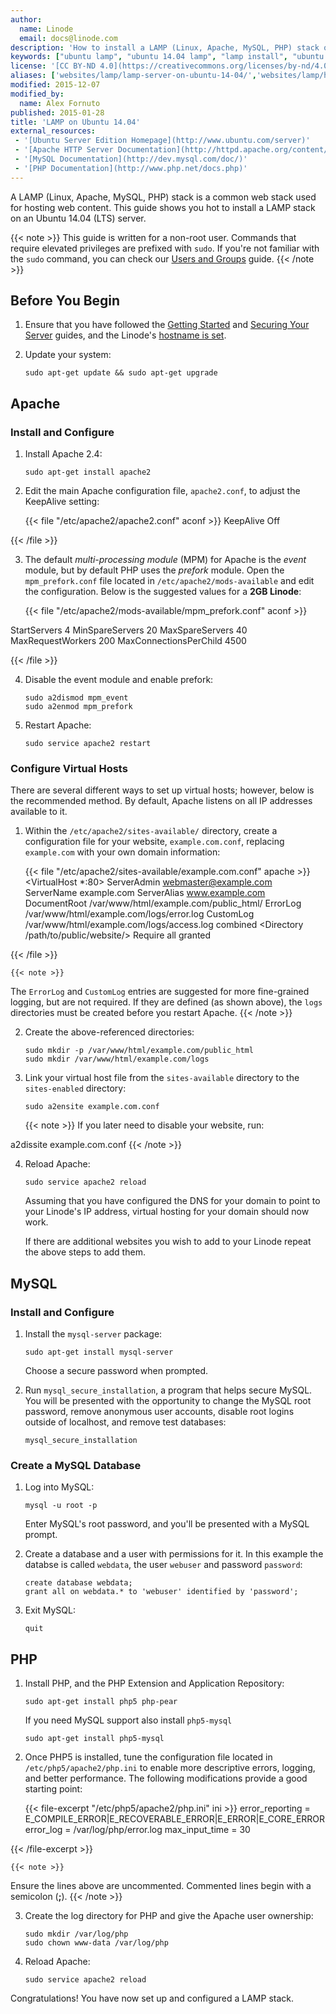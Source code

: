 ```yaml
---
author:
  name: Linode
  email: docs@linode.com
description: 'How to install a LAMP (Linux, Apache, MySQL, PHP) stack on an Ubuntu 14.04 long term support (LTS) system.'
keywords: ["ubuntu lamp", "ubuntu 14.04 lamp", "lamp install", "ubuntu web server", "apache", "mysql", "php", "ubuntu 14.04"]
license: '[CC BY-ND 4.0](https://creativecommons.org/licenses/by-nd/4.0)'
aliases: ['websites/lamp/lamp-server-on-ubuntu-14-04/','websites/lamp/how-to-install-a-lamp-stack-on-ubuntu-14-04/','websites/lamp/lamp-on-ubuntu-14-04/']
modified: 2015-12-07
modified_by:
  name: Alex Fornuto
published: 2015-01-28
title: 'LAMP on Ubuntu 14.04'
external_resources:
 - '[Ubuntu Server Edition Homepage](http://www.ubuntu.com/server)'
 - '[Apache HTTP Server Documentation](http://httpd.apache.org/content/2.4/)'
 - '[MySQL Documentation](http://dev.mysql.com/doc/)'
 - '[PHP Documentation](http://www.php.net/docs.php)'
---
```


A LAMP (Linux, Apache, MySQL, PHP) stack is a common web stack used for hosting web content. This guide shows you hot to install a LAMP stack on an Ubuntu 14.04 (LTS) server.

{{< note >}}
This guide is written for a non-root user. Commands that require elevated privileges are prefixed with `sudo`. If you're not familiar with the `sudo` command, you can check our [Users and Groups](/content/tools-reference/linux-users-and-groups) guide.
{{< /note >}}

## Before You Begin

1.  Ensure that you have followed the [Getting Started](/content/getting-started) and [Securing Your Server](/content/security/securing-your-server) guides, and the Linode's [hostname is set](/content/getting-started#setting-the-hostname).

2.  Update your system:

        sudo apt-get update && sudo apt-get upgrade

## Apache

### Install and Configure

1.  Install Apache 2.4:

        sudo apt-get install apache2

2.  Edit the main Apache configuration file, `apache2.conf`, to adjust the KeepAlive setting:

    {{< file "/etc/apache2/apache2.conf" aconf >}}
KeepAlive Off

{{< /file >}}


3.  The default *multi-processing module* (MPM) for Apache is the *event* module, but by default PHP uses the *prefork* module. Open the `mpm_prefork.conf` file located in `/etc/apache2/mods-available` and edit the configuration. Below is the suggested values for a **2GB Linode**:

    {{< file "/etc/apache2/mods-available/mpm_prefork.conf" aconf >}}
<IfModule mpm_prefork_module>
        StartServers            4
        MinSpareServers         20
        MaxSpareServers         40
        MaxRequestWorkers       200
        MaxConnectionsPerChild  4500
</IfModule>

{{< /file >}}


4.  Disable the event module and enable prefork:

        sudo a2dismod mpm_event
        sudo a2enmod mpm_prefork

5.  Restart Apache:

        sudo service apache2 restart


### Configure Virtual Hosts

There are several different ways to set up virtual hosts; however, below is the recommended method. By default, Apache listens on all IP addresses available to it.

1.  Within the `/etc/apache2/sites-available/` directory, create a configuration file for your website, `example.com.conf`, replacing `example.com` with your own domain information:

    {{< file "/etc/apache2/sites-available/example.com.conf" apache >}}
<VirtualHost *:80>
     ServerAdmin webmaster@example.com
     ServerName example.com
     ServerAlias www.example.com
     DocumentRoot /var/www/html/example.com/public_html/
     ErrorLog /var/www/html/example.com/logs/error.log
     CustomLog /var/www/html/example.com/logs/access.log combined
     <Directory /path/to/public/website/>
        Require all granted
     </Directory>
</VirtualHost>

{{< /file >}}


    {{< note >}}
The `ErrorLog` and `CustomLog` entries are suggested for more fine-grained logging, but are not required. If they are defined (as shown above), the `logs` directories must be created before you restart Apache.
{{< /note >}}

2.  Create the above-referenced directories:

        sudo mkdir -p /var/www/html/example.com/public_html
        sudo mkdir /var/www/html/example.com/logs

3.  Link your virtual host file from the `sites-available` directory to the `sites-enabled` directory:

        sudo a2ensite example.com.conf

    {{< note >}}
If you later need to disable your website, run:

a2dissite example.com.conf
{{< /note >}}

4.  Reload Apache:

        sudo service apache2 reload

    Assuming that you have configured the DNS for your domain to point to your Linode's IP address, virtual hosting for your domain should now work.

    If there are additional websites you wish to add to your Linode repeat the above steps to add them.


## MySQL

### Install and Configure

1.  Install the `mysql-server` package:

        sudo apt-get install mysql-server

    Choose a secure password when prompted.

2.  Run `mysql_secure_installation`, a program that helps secure MySQL. You will be presented with the opportunity to change the MySQL root password, remove anonymous user accounts, disable root logins outside of localhost, and remove test databases:

        mysql_secure_installation

### Create a MySQL Database

1.  Log into MySQL:

        mysql -u root -p

    Enter MySQL's root password, and you'll be presented with a MySQL prompt.

4.  Create a database and a user with permissions for it. In this example the databse is called `webdata`, the user `webuser` and password `password`:

        create database webdata;
        grant all on webdata.* to 'webuser' identified by 'password';

5.  Exit MySQL:

        quit

## PHP

1.  Install PHP, and the PHP Extension and Application Repository:

        sudo apt-get install php5 php-pear

    If you need MySQL support also install `php5-mysql`

        sudo apt-get install php5-mysql

2.  Once PHP5 is installed, tune the configuration file located in `/etc/php5/apache2/php.ini` to enable more descriptive errors, logging, and better performance. The following modifications provide a good starting point:

    {{< file-excerpt "/etc/php5/apache2/php.ini" ini >}}
error_reporting = E_COMPILE_ERROR|E_RECOVERABLE_ERROR|E_ERROR|E_CORE_ERROR
error_log = /var/log/php/error.log
max_input_time = 30

{{< /file-excerpt >}}


    {{< note >}}
Ensure the lines above are uncommented. Commented lines begin with a semicolon (**;**).
{{< /note >}}

3.  Create the log directory for PHP and give the Apache user ownership:

        sudo mkdir /var/log/php
        sudo chown www-data /var/log/php

4.  Reload Apache:

        sudo service apache2 reload

Congratulations! You have now set up and configured a LAMP stack.
